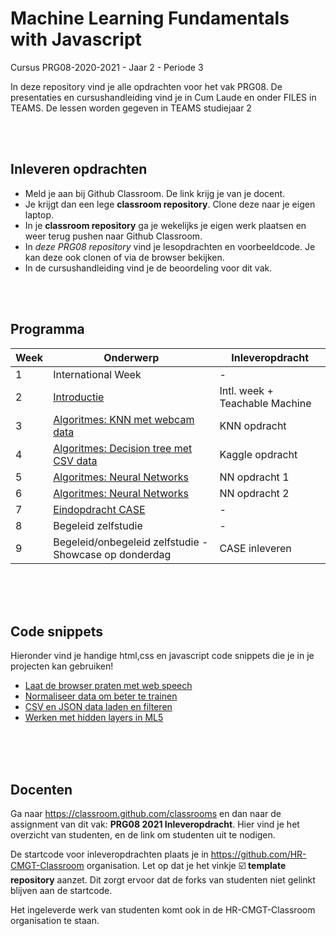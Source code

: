 # Machine Learning Fundamentals with Javascript

Cursus PRG08-2020-2021 - Jaar 2 - Periode 3

In deze repository vind je alle opdrachten voor het vak PRG08. De presentaties en cursushandleiding vind je in Cum Laude en onder FILES in TEAMS. De lessen worden gegeven in TEAMS studiejaar 2

<br>
<br>

## Inleveren opdrachten

- Meld je aan bij Github Classroom. De link krijg je van je docent.
- Je krijgt dan een lege **classroom repository**. Clone deze naar je eigen laptop.
- In je **classroom repository** ga je wekelijks je eigen werk plaatsen en weer terug pushen naar Github Classroom.
- In *deze PRG08 repository* vind je lesopdrachten en voorbeeldcode. Je kan deze ook clonen of via de browser bekijken.
- In de cursushandleiding vind je de beoordeling voor dit vak.

<br>
<br>

## Programma

| Week | Onderwerp | Inleveropdracht |
|------|-----------|-----------------|
| 1 | International Week | - |
| 2 | [Introductie](./week2) | Intl. week + Teachable Machine |
| 3 | [Algoritmes: KNN met webcam data](./week3) | KNN opdracht |
| 4 | [Algoritmes: Decision tree met CSV data](./week4) | Kaggle opdracht |
| 5 | [Algoritmes: Neural Networks](./week5) | NN opdracht 1 |
| 6 | [Algoritmes: Neural Networks](./week6) | NN opdracht 2 |
| 7 | [Eindopdracht CASE](./week7) | - |
| 8 | Begeleid zelfstudie | - |
| 9 | Begeleid/onbegeleid zelfstudie - Showcase op donderdag | CASE inleveren |

<br>
<br>
<br>

## Code snippets

Hieronder vind je handige html,css en javascript code snippets die je in je projecten kan gebruiken!

- [Laat de browser praten met web speech](./snippets/speech.md)
- [Normaliseer data om beter te trainen](./snippets/normalise.md)
- [CSV en JSON data laden en filteren](./snippets/csv.md)
- [Werken met hidden layers in ML5](./snippets/layers.md)

<br>
<br>
<br>

## Docenten

Ga naar https://classroom.github.com/classrooms en dan naar de assignment van dit vak: **PRG08 2021 Inleveropdracht**. Hier vind je het overzicht van studenten, en de link om studenten uit te nodigen.

De startcode voor inleveropdrachten plaats je in https://github.com/HR-CMGT-Classroom organisation. Let op dat je het vinkje ☑️ **template repository** aanzet. Dit zorgt ervoor dat de forks van studenten niet gelinkt blijven aan de startcode.

Het ingeleverde werk van studenten komt ook in de HR-CMGT-Classroom organisation te staan.
